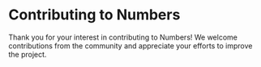 # Contributing to Numbers

Thank you for your interest in contributing to Numbers! We welcome contributions from the
community and appreciate your efforts to improve the project.
